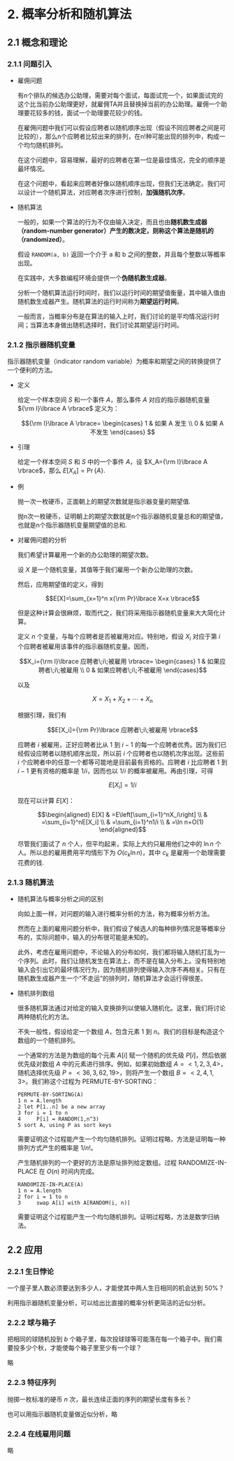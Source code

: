 # 2. 概率分析和随机算法

## 2.1 概念和理论

### 2.1.1 问题引入

- 雇佣问题

  有n个排队的候选办公助理，需要对每个面试，每面试完一个，如果面试完的这个比当前办公助理更好，就雇佣TA并且替换掉当前的办公助理。雇佣一个助理要花较多的钱，面试一个助理要花较少的钱。

  在雇佣问题中我们可以假设应聘者以随机顺序出现（假设不同应聘者之间是可比较的），那么n个应聘者比较出来的排列，在n!种可能出现的排列中，构成一个均匀随机排列。

  在这个问题中，容易理解，最好的应聘者在第一位是最佳情况，完全的顺序是最坏情况。

  在这个问题中，看起来应聘者好像以随机顺序出现，但我们无法确定。我们可以设计一个随机算法，对应聘者次序进行控制，**加强随机次序**。

- 随机算法

  一般的，如果一个算法的行为不仅由输入决定，而且也由**随机数生成器（random-number generator）**产生的数决定，则称这个算法是**随机的（randomized）**。

  假设 `RANDOM(a, b)` 返回一个介于 a 和 b 之间的整数，并且每个整数以等概率出现。

  在实践中，大多数编程环境会提供一个**伪随机数生成器**。

  分析一个随机算法运行时间时，我们以运行时间的期望值衡量，其中输入值由随机数生成器产生。随机算法的运行时间称为**期望运行时间**。

  一般而言，当概率分布是在算法的输入上时，我们讨论的是平均情况运行时间；当算法本身做出随机选择时，我们讨论其期望运行时间。

### 2.1.2 指示器随机变量

指示器随机变量（indicator random variable）为概率和期望之间的转换提供了一个便利的方法。

- 定义

  给定一个样本空间 $S$ 和一个事件 $A$，那么事件 $A$ 对应的指示器随机变量 ${\rm I}\lbrace A \rbrace$ 定义为：

  $${\rm I}\lbrace A \rbrace=
  \begin{cases}
  1 & 如果 A 发生 \\
  0 & 如果 A 不发生
  \end{cases}
  $$

- 引理

  给定一个样本空间 $S$ 和 $S$ 中的一个事件 $A$，设 $X_A={\rm I}\lbrace A \rbrace$，那么 $E[X_A]=\Pr{\lbrace A \rbrace}$.

- 例

  抛一次一枚硬币，正面朝上的期望次数就是指示器变量的期望值.

  抛n次一枚硬币，证明朝上的期望次数就是n个指示器随机变量总和的期望值，也就是n个指示器随机变量期望值的总和.

- 对雇佣问题的分析

  我们希望计算雇用一个新的办公助理的期望次数。

  设 $X$ 是一个随机变量，其值等于我们雇用一个新办公助理的次数。

  然后，应用期望值的定义，得到

  $$E[X]=\sum_{x=1}^n x{\rm Pr}\lbrace X=x \rbrace$$

  但是这种计算会很麻烦，取而代之，我们将采用指示器随机变量来大大简化计算。

  定义 $n$ 个变量，与每个应聘者是否被雇用对应。特别地，假设 $X_i$ 对应于第 $i$ 个应聘者被雇用该事件的指示器随机变量。因而，

  $$X_i={\rm I}\lbrace 应聘者\;i\;被雇用 \rbrace=
  \begin{cases}
  1 & 如果应聘者\;i\;被雇用 \\
  0 & 如果应聘者\;i\;不被雇用
  \end{cases}$$

  以及

  $$X=X_1+X_2+\cdots+X_n$$

  根据引理，我们有

  $$E[X_i]={\rm Pr}\lbrace 应聘者\;i\;被雇用 \rbrace$$

  应聘者 $i$ 被雇用，正好应聘者比从 $1$ 到 $i-1$ 的每一个应聘者优秀。因为我们已经假设应聘者以随机顺序出现，所以前 $i$ 个应聘者也以随机次序出现。这些前 $i$ 个应聘者中的任意一个都等可能地是目前最有资格的。应聘者 $i$ 比应聘者 $1$ 到 $i-1$ 更有资格的概率是 $1/i$，因而也以 $1/i$ 的概率被雇用。再由引理，可得

  $$E[X_i]=1/i$$

  现在可以计算 $E[X]$：

  $$\begin{aligned}
  E[X] & =E\left[\sum_{i=1}^nX_i\right] \\
  & =\sum_{i=1}^nE[X_i] \\
  & =\sum_{i=1}^n1/i \\
  & =\ln n+O(1)
  \end{aligned}$$

  尽管我们面试了 $n$ 个人，但平均起来，实际上大约只雇用他们之中的 $\ln n$ 个人。所以总的雇用费用平均情形下为 $O(c_k \ln n)$，其中 $c_k$ 是雇用一个助理需要花费的钱.

### 2.1.3 随机算法

- 随机算法与概率分析之间的区别

  向如上面一样，对问题的输入进行概率分析的方法，称为概率分析方法。

  然而在上面的雇用问题分析中，我们假设了候选人的每种排列情况是等概率分布的，实际问题中，输入的分布很可能是未知的。

  此外，考虑在雇用问题中，不论输入的分布如何，我们都将输入随机打乱为一个序列。此时，我们让随机发生在算法上，而不是在输入分布上。没有特别地输入会引出它的最坏情况行为，因为随机排列使得输入次序不再相关。只有在随机数生成器产生一个“不走运”的排列时，随机算法才会运行得很差。

- 随机排列数组

  很多随机算法通过对给定的输入变换排列以使输入随机化。这里，我们将讨论两种随机化的方法。
  
  不失一般性，假设给定一个数组 $A$，包含元素 $1$ 到 $n$。我们的目标是构造这个数组的一个随机排列。

  一个通常的方法是为数组的每个元素 $A[i]$ 赋一个随机的优先级 $P[i]$，然后依据优先级对数组 $A$ 中的元素进行排序。例如，如果初始数组 $A=<1,2,3,4>$，随机选择优先级 $P=<36,3,62,19>$，则将产生一个数组 $B=<2,4,1,3>$。我们称这个过程为 PERMUTE-BY-SORTING：

  ```
  PERMUTE-BY-SORTING(A)
  1 n = A.length
  2 let P[1..n] be a new array
  3 for i = 1 to n
  4     P[i] = RANDOM(1,n^3)
  5 sort A, using P as sort keys  
  ```

  需要证明这个过程能产生一个均匀随机排列。证明过程略，方法是证明每一种排列方式产生的概率是 $1/n!$。

  产生随机排列的一个更好的方法是原址排列给定数组。过程 RANDOMIZE-IN-PLACE 在 $O(n)$ 时间内完成。

  ```
  RANDOMIZE-IN-PLACE(A)
  1 n = A.length
  2 for i = 1 to n
  3     swap A[i] with A[RANDOM(i, n)]
  ```

  需要证明这个过程能产生一个均匀随机排列。证明过程略，方法是数学归纳法。

## 2.2 应用

### 2.2.1 生日悖论

一个屋子里人数必须要达到多少人，才能使其中两人生日相同的机会达到 $50\%$？

利用指示器随机变量分析，可以给出比直接的概率分析更简洁的近似分析。

### 2.2.2 球与箱子

把相同的球随机投到 $b$ 个箱子里，每次投球球等可能落在每一个箱子中。我们需要投多少个秋，才能使每个箱子里至少有一个球？

略

### 2.2.3 特征序列

抛掷一枚标准的硬币 $n$ 次，最长连续正面的序列的期望长度有多长？

也可以用指示器随机变量做近似分析，略

### 2.2.4 在线雇用问题

略



